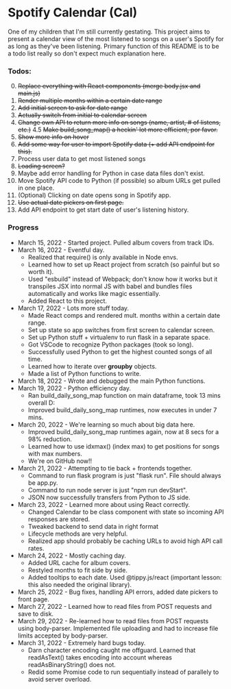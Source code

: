 # Spotify Calendar (Cal)
One of my children that I'm still currently gestating.
This project aims to present a calendar view of the most listened to songs on a user's Spotify for as long as they've been listening. Primary function of this README is to be a todo list really so don't expect much explanation here.

### Todos:
0. ~~Replace everything with React components (merge body.jsx and main.js)~~
1. ~~Render multiple months within a certain date range~~
2. ~~Add initial screen to ask for date range~~
3. ~~Actually switch from initial to calendar screen~~
4. ~~Change own API to return more info on songs (name, artist, # of listens, etc.)~~
4.5 ~~Make build_song_map() a heckin' lot more efficient, por favor.~~
5. ~~Show more info on hover~~
6. ~~Add some way for user to import Spotify data (+ add API endpoint for this).~~
7. Process user data to get most listened songs
8. ~~Loading screen?~~
9. Maybe add error handling for Python in case data files don't exist.
10. Move Spotify API code to Python (if possible) so album URLs get pulled in one place.
11. (Optional) Clicking on date opens song in Spotify app.
12. ~~Use actual date pickers on first page.~~
13. Add API endpoint to get start date of user's listening history.

### Progress
- March 15, 2022 - Started project. Pulled album covers from track IDs.
- March 16, 2022 - Eventful day.
  - Realized that require() is only available in Node envs.
  - Learned how to set up React project from scratch (so painful but so worth it). 
  - Used "esbuild" instead of Webpack; don't know how it works but it transpiles JSX into normal JS with babel and bundles files automatically and works like magic essentially.
  - Added React to this project.
- March 17, 2022 - Lots more stuff today.
  - Made React comps and rendered mult. months within a certain date range.
  - Set up state so app switches from first screen to calendar screen.
  - Set up Python stuff + virtualenv to run flask in a separate space.
  - Got VSCode to recognize Python packages (took so long).
  - Successfully used Python to get the highest counted songs of all time.
  - Learned how to iterate over **groupby** objects.
  - Made a list of Python functions to write.
- March 18, 2022 - Wrote and debugged the main Python functions.
- March 19, 2022 - Python efficiency day.
  - Ran build_daily_song_map function on main dataframe, took 13 mins overall D:
  - Improved build_daily_song_map runtimes, now executes in under 7 mins.
- March 20, 2022 - We're learning so much about big data here.
  - Improved build_daily_song_map runtimes again, now at 8 secs for a 98% reduction.
  - Learned how to use idxmax() (index max) to get positions for songs with max numbers.
  - We're on GitHub now!!
- March 21, 2022 - Attempting to tie back + frontends together.
  - Command to run flask program is just "flask run". File should always be app.py.
  - Command to run node server is just "npm run devStart".
  - JSON now successfully transfers from Python to JS side.
- March 23, 2022 - Learned more about using React correctly.
  - Changed Calendar to be class component with state so incoming API responses are stored.
  - Tweaked backend to send data in right format
  - Lifecycle methods are very helpful.
  - Realized app should probably be caching URLs to avoid high API call rates.
- March 24, 2022 - Mostly caching day.
  - Added URL cache for album covers.
  - Restyled months to fit side by side.
  - Added tooltips to each date. Used @tippy.js/react (important lesson: this also needed the original library).
- March 25, 2022 - Bug fixes, handling API errors, added date pickers to front page.
- March 27, 2022 - Learned how to read files from POST requests and save to disk.
- March 29, 2022 - Re-learned how to read files from POST requests using body-parser. Implemented file uploading and had to increase file limits accepted by body-parser.
- March 31, 2022 - Extremely hard bugs today.
  - Darn character encoding caught me offguard. Learned that readAsText() takes encoding into account whereas readAsBinaryString() does not.
  - Redid some Promise code to run sequentially instead of parallely to avoid server overload.